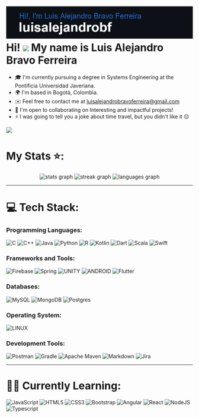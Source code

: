 ![Header](header.png)
Hi! ![](https://user-images.githubusercontent.com/18350557/176309783-0785949b-9127-417c-8b55-ab5a4333674e.gif) My name is Luis Alejandro Bravo Ferreira 
=====================================================================================================================================================

* 🎓  I'm currently pursuing a degree in Systems Engineering at the Pontificia Universidad Javeriana.
* 🌍  I'm based in Bogotá, Colombia.
* ✉️  Feel free to contact me at [luisalejandrobravoferreira@gmail.com](mailto:luisalejandrobravoferreira@gmail.com)
* 🤝  I'm open to collaborating on Interesting and impactful projects!
* ⚡  I was going to tell you a joke about time travel, but you didn't like it 😔

![](https://komarev.com/ghpvc/?username=luisalejandrobf&color=blue&style=&style=flat-square)
  
# My Stats ⭐:
<div align="center">
  <img src="https://github-readme-stats.vercel.app/api?username=luisalejandrobf&rank_icon=github&count_private=true&title_color=3382ed&text_color=ffffff&icon_color=0891b2&bg_color=181824&hide_border=true&show_icons=true" height="150" alt="stats graph"  />
  <img src="https://github-readme-streak-stats.herokuapp.com/?user=luisalejandrobf&stroke=ffffff&background=181824&ring=3382ed&fire=3382ed&currStreakNum=ffffff&currStreakLabel=3382ed&sideNums=ffffff&sideLabels=ffffff&dates=ffffff&hide_border=true" height="150" alt="streak graph"  />
  <img src="https://github-readme-stats.vercel.app/api/top-langs/?username=luisalejandrobf&layout=donut&title_color=3382ed&text_color=ffffff&icon_color=0891b2&bg_color=181824&hide_border=true&show_icons=true&langs_count=10" height="200" alt="languages graph"  />
</div>

---

# 💻 Tech Stack:
### Programming Languages:
![C](https://img.shields.io/badge/c-%2300599C.svg?style=for-the-badge&logo=c&logoColor=white) ![C++](https://img.shields.io/badge/c++-%2300599C.svg?style=for-the-badge&logo=c%2B%2B&logoColor=white) ![Java](https://img.shields.io/badge/java-%23ED8B00.svg?style=for-the-badge&logo=java&logoColor=white) ![Python](https://img.shields.io/badge/python-3670A0?style=for-the-badge&logo=python&logoColor=ffdd54) ![R](https://img.shields.io/badge/r-%23276DC3.svg?style=for-the-badge&logo=r&logoColor=white) ![Kotlin](https://img.shields.io/badge/kotlin-%230095D5.svg?style=for-the-badge&logo=kotlin&logoColor=white) ![Dart](https://img.shields.io/badge/dart-%230175C2.svg?style=for-the-badge&logo=dart&logoColor=white) ![Scala](https://img.shields.io/badge/scala-%23DC322F.svg?style=for-the-badge&logo=scala&logoColor=white) ![Swift](https://img.shields.io/badge/swift-F54A2A?style=for-the-badge&logo=swift&logoColor=white)

### Frameworks and Tools:
![Firebase](https://img.shields.io/badge/firebase-%23039BE5.svg?style=for-the-badge&logo=firebase) ![Spring](https://img.shields.io/badge/spring-%236DB33F.svg?style=for-the-badge&logo=spring&logoColor=white) ![UNITY](https://img.shields.io/badge/Unity-%2320232a.svg?style=for-the-badge&logo=unity&logoColor=white) ![ANDROID](https://img.shields.io/badge/android-%2320232a.svg?style=for-the-badge&logo=android&logoColor=%a4c639) ![Flutter](https://img.shields.io/badge/Flutter-%2302569B.svg?style=for-the-badge&logo=Flutter&logoColor=white)

### Databases:
![MySQL](https://img.shields.io/badge/mysql-%2300f.svg?style=for-the-badge&logo=mysql&logoColor=white) ![MongoDB](https://img.shields.io/badge/MongoDB-%234ea94b.svg?style=for-the-badge&logo=mongodb&logoColor=white) ![Postgres](https://img.shields.io/badge/postgres-%23316192.svg?style=for-the-badge&logo=postgresql&logoColor=white)

### Operating System:
![LINUX](https://img.shields.io/badge/Linux-FCC624?style=for-the-badge&logo=linux&logoColor=black)

### Development Tools:
![Postman](https://img.shields.io/badge/Postman-FF6C37?style=for-the-badge&logo=postman&logoColor=white) ![Gradle](https://img.shields.io/badge/Gradle-02303A.svg?style=for-the-badge&logo=Gradle&logoColor=white) ![Apache Maven](https://img.shields.io/badge/Apache%20Maven-C71A36?style=for-the-badge&logo=Apache%20Maven&logoColor=white) ![Markdown](https://img.shields.io/badge/markdown-%23000000.svg?style=for-the-badge&logo=markdown&logoColor=white) ![Jira](https://img.shields.io/badge/jira-%230A0FFF.svg?style=for-the-badge&logo=jira&logoColor=white) 

---

# 👨‍💻 Currently Learning:
![JavaScript](https://img.shields.io/badge/javascript-%23323330.svg?style=for-the-badge&logo=javascript&logoColor=%23F7DF1E) ![HTML5](https://img.shields.io/badge/html5-%23E34F26.svg?style=for-the-badge&logo=html5&logoColor=white) ![CSS3](https://img.shields.io/badge/css3-%231572B6.svg?style=for-the-badge&logo=css3&logoColor=white) ![Bootstrap](https://img.shields.io/badge/bootstrap-%23563D7C.svg?style=for-the-badge&logo=bootstrap&logoColor=white) ![Angular](https://img.shields.io/badge/angular-%23DD0031.svg?style=for-the-badge&logo=angular&logoColor=white) ![React](https://img.shields.io/badge/react-%2320232a.svg?style=for-the-badge&logo=react&logoColor=%2361DAFB) ![NodeJS](https://img.shields.io/badge/node.js-6DA55F?style=for-the-badge&logo=node.js&logoColor=white) ![Typescript](https://img.shields.io/badge/TypeScript-007ACC?style=for-the-badge&logo=typescript&logoColor=white) 

